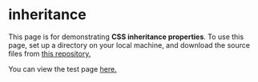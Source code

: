# inheritance

This page is for demonstrating <strong>CSS inheritance properties</strong>. To use this page, set up a directory on your local machine, and download the source files from <a href=https://github.com/elborracho420/inheritance title="Github Source Files"> this repository.</a>


You can view the test page <a href=https://elborracho420.github.io/inheritance/inheritance.html title="Test Page"> here.</a>
